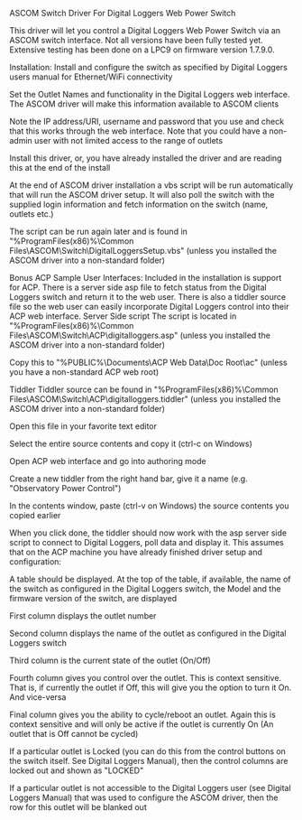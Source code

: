 ASCOM Switch Driver For Digital Loggers Web Power Switch

This driver will let you control a Digital Loggers Web Power Switch via an ASCOM switch interface. Not all versions have been fully tested yet. Extensive testing has been done on a LPC9 on firmware version 1.7.9.0.

Installation:
Install and configure the switch as specified by Digital Loggers users manual for Ethernet/WiFi connectivity

Set the Outlet Names and functionality in the Digital Loggers web interface. The ASCOM driver will make this information available to ASCOM clients

Note the IP address/URI, username and password that you use and check that this works through the web interface. Note that you could have a non-admin user with not limited access to the range of outlets

Install this driver, or, you have already installed the driver and are reading this at the end of the install

At the end of ASCOM driver installation a vbs script will be run automatically that will run the ASCOM driver setup. It will also poll the switch with the supplied login information and fetch information on the switch (name, outlets etc.)

The script can be run again later and is found in "%ProgramFiles(x86)%\Common Files\ASCOM\Switch\DigitalLoggersSetup.vbs" (unless you installed the ASCOM driver into a non-standard folder)

Bonus ACP Sample User Interfaces:
Included in the installation is support for ACP. There is a server side asp file to fetch status from the Digital Loggers switch and return it to the web user. There is also a tiddler source file so the web user can easily incorporate Digital Loggers control into their ACP web interface.
Server Side script
The script is located in "%ProgramFiles(x86)%\Common Files\ASCOM\Switch\ACP\digitalloggers.asp" (unless you installed the ASCOM driver into a non-standard folder)

Copy this to "%PUBLIC%\Documents\ACP Web Data\Doc Root\ac" (unless you have a non-standard ACP web root)

Tiddler
Tiddler source can be found in "%ProgramFiles(x86)%\Common Files\ASCOM\Switch\ACP\digitalloggers.tiddler" (unless you installed the ASCOM driver into a non-standard folder)

Open this file in your favorite text editor

Select the entire source contents and copy it (ctrl-c on Windows)

Open ACP web interface and go into authoring mode

Create a new tiddler from the right hand bar, give it a name (e.g. "Observatory Power Control")

In the contents window, paste (ctrl-v on Windows) the source contents you copied earlier

When you click done, the tiddler should now work with the asp server side script to connect to Digital Loggers, poll data and display it. This assumes that on the ACP machine you have already finished driver setup and configuration:

A table should be displayed. At the top of the table, if available, the name of the switch as configured in the Digital Loggers switch, the Model and the firmware version of the switch, are displayed

First column displays the outlet number

Second column displays the name of the outlet as configured in the Digital Loggers switch

Third column is the current state of the outlet (On/Off)

Fourth column gives you control over the outlet. This is context sensitive. That is, if currently the outlet if Off, this will give you the option to turn it On. And vice-versa

Final column gives you the ability to cycle/reboot an outlet. Again this is context sensitive and will only be active if the outlet is currently On (An outlet that is Off cannot be cycled)

If a particular outlet is Locked (you can do this from the control buttons on the switch itself. See Digital Loggers Manual), then the control columns are locked out and shown as "LOCKED"

If a particular outlet is not accessible to the Digital Loggers user (see Digital Loggers Manual) that was used to configure the ASCOM driver, then the row for this outlet will be blanked out
